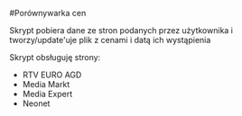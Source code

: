 #Porównywarka cen

Skrypt pobiera dane ze stron podanych przez użytkownika i tworzy/update'uje plik z cenami i datą ich wystąpienia

Skrypt obsługuję strony:
- RTV EURO AGD
- Media Markt
- Media Expert
- Neonet